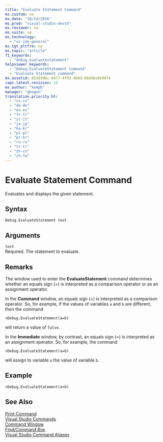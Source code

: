 ```yaml
---
title: "Evaluate Statement Command"
ms.custom: na
ms.date: "10/14/2016"
ms.prod: "visual-studio-dev14"
ms.reviewer: na
ms.suite: na
ms.technology: 
  - "vs-ide-general"
ms.tgt_pltfrm: na
ms.topic: "article"
f1_keywords: 
  - "debug.evaluatestatement"
helpviewer_keywords: 
  - "Debug.EvaluateStatement command"
  - "Evaluate Statement command"
ms.assetid: 032039bc-9477-4f93-9b9d-66d4be0e90f4
caps.latest.revision: 12
ms.author: "kempb"
manager: "ghogen"
translation.priority.ht: 
  - "cs-cz"
  - "de-de"
  - "es-es"
  - "fr-fr"
  - "it-it"
  - "ja-jp"
  - "ko-kr"
  - "pl-pl"
  - "pt-br"
  - "ru-ru"
  - "tr-tr"
  - "zh-cn"
  - "zh-tw"
---
```

# Evaluate Statement Command
Evaluates and displays the given statement.  
  
## Syntax  
  
```  
Debug.EvaluateStatement text   
```  
  
## Arguments  
 `text`  
 Required. The statement to evaluate.  
  
## Remarks  
 The window used to enter the **EvaluateStatement** command determines whether an equals sign (=) is interpreted as a comparison operator or as an assignment operator.  
  
 In the **Command** window, an equals sign (=) is interpreted as a comparison operator. So, for example, if the values of variables `a` and `b` are different, then the command  
  
```  
>Debug.EvaluateStatement(a=b)  
```  
  
 will return a value of `false`.  
  
 In the **Immediate** window, by contrast, an equals sign (=) is interpreted as an assignment operator. So, for example, the command  
  
```  
>Debug.EvaluateStatement(a=b)  
```  
  
 will assign to variable `a` the value of variable `b`.  
  
## Example  
  
```  
>Debug.EvaluateStatement(a+b)  
```  
  
## See Also  
 [Print Command](../reference/print-command.md)   
 [Visual Studio Commands](../reference/visual-studio-commands.md)   
 [Command Window](../reference/command-window.md)   
 [Find/Command Box](../ide/find-command-box.md)   
 [Visual Studio Command Aliases](../reference/visual-studio-command-aliases.md)